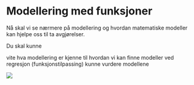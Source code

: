 # Modellering med funksjoner



Nå skal vi se nærmere på modellering og hvordan matematiske modeller kan hjelpe oss til ta avgjørelser.

Du skal kunne

vite hva modellering er
kjenne til hvordan vi kan finne modeller ved regresjon (funksjonstilpassing)
kunne vurdere modellene

![](/bilder/modellering_1.png)
